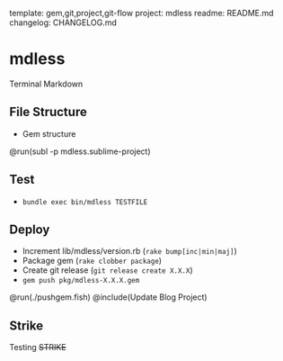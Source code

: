 template: gem,git,project,git-flow
project: mdless
readme: README.md
changelog: CHANGELOG.md

# mdless

Terminal Markdown

## File Structure

- Gem structure

@run(subl -p mdless.sublime-project)

## Test

- `bundle exec bin/mdless TESTFILE`

## Deploy

- Increment lib/mdless/version.rb (`rake bump[inc|min|maj]`)
- Package gem (`rake clobber package`)
- Create git release (`git release create X.X.X`)
- `gem push pkg/mdless-X.X.X.gem`

@run(./pushgem.fish)
@include(Update Blog Project)

## Strike

Testing ~~STRIKE~~